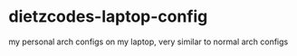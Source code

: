 # dietzcodes-laptop-config

my personal arch configs on my laptop, very similar to normal arch configs
